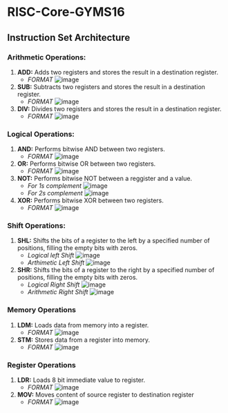 # RISC-Core-GYMS16
## Instruction Set Architecture
### Arithmetic Operations:
1. **ADD:** Adds two registers and stores the result in a destination register.
   - *FORMAT* ![image](https://github.com/user-attachments/assets/52c91a7b-db5f-4a80-b6cd-3bd48747b371)
2. **SUB:** Subtracts two registers and stores the result in a destination register.
   - *FORMAT* ![image](https://github.com/user-attachments/assets/d0eb61a8-d3f1-4508-8a93-ba6f60fe2e9a)
3. **DIV:** Divides two registers and stores the result in a destination register.
   - *FORMAT* ![image](https://github.com/user-attachments/assets/cf68235c-5cea-4f43-aef6-2080ed4bb704)
### Logical Operations:
1. **AND:** Performs bitwise AND between two registers.
   - *FORMAT* ![image](https://github.com/user-attachments/assets/a402df86-48b2-4e96-81cb-8609987ba4bb)
2. **OR:** Performs bitwise OR between two registers.
   - *FORMAT* ![image](https://github.com/user-attachments/assets/ff6e03d2-0ebf-4fa3-9483-2ef137018b0f)
3. **NOT:** Performs bitwise NOT between a reggister and a value.
   - *For 1s complement* ![image](https://github.com/user-attachments/assets/6f121c38-9c6a-471e-a684-68d37ff94baa)
   - *For 2s complement* ![image](https://github.com/user-attachments/assets/f9c648f4-ab63-471f-93d7-d3405dedec7d)
4. **XOR:** Performs bitwise XOR between two registers.
   - *FORMAT* ![image](https://github.com/user-attachments/assets/c6e2944c-f0dd-4a81-b5cd-1072680f0580)
### Shift Operations:
1. **SHL:** Shifts the bits of a register to the left by a specified number of positions, filling the empty bits with zeros.
   - *Logical left Shift* ![image](https://github.com/user-attachments/assets/975fa743-17dd-4d5e-80f6-6f12ad15bcb9)
   - *Arthimetic Left Shift* ![image](https://github.com/user-attachments/assets/5c4d5b80-1a4b-4543-bb65-1065da0f2dbb)
2. **SHR:** Shifts the bits of a register to the right by a specified number of positions, filling the empty bits with zeros.
   - *Logical Right Shift* ![image](https://github.com/user-attachments/assets/c0827b51-d3d9-4300-a65b-69dce9d6c975)
   - *Arithmetic Right Shift* ![image](https://github.com/user-attachments/assets/ee404aeb-fe25-4bf4-a9f9-a1eba672cbe8)
### Memory Operations
1. **LDM:** Loads data from memory into a register.
   - *FORMAT* ![image](https://github.com/user-attachments/assets/0d99bed0-5258-495a-af3d-ef5ddd898af4)
2. **STM:** Stores data from a register into memory.
   - *FORMAT* ![image](https://github.com/user-attachments/assets/4c385797-0fe6-4beb-a39a-fc16b733a07b)
### Register Operations
1. **LDR:** Loads 8 bit immediate value to register.
   - *FORMAT* ![image](https://github.com/user-attachments/assets/e9f1e6ab-4d70-4d3c-97f6-95fa61955b6c)
2. **MOV:** Moves content of source register to destination register
   - *FORMAT* ![image](https://github.com/user-attachments/assets/803b69c5-bb9d-4d76-8dee-ef49722d364b)

